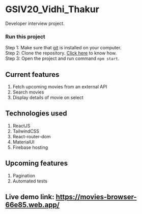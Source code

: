 # GSIV20_Vidhi_Thakur
 Developer interview project.
### Run this project
Step 1: Make sure that [git](https://git-scm.com/downloads) is installed on your computer. <br />
Step 2: Clone the repository. [Click here](https://support.atlassian.com/bitbucket-cloud/docs/clone-a-git-repository/) to know how.  <br />
Step 3: Open the project and run command  `npm start`.
## Current features
1. Fetch upcoming movies from an external API
1. Search movies
1. Display details of movie on select
## Technologies used
1. ReactJS
1. TailwindCSS
1. React-router-dom
1. MaterialUI
1. Firebase hosting
## Upcoming features
1. Pagination
1. Automated tests
## Live demo link: https://movies-browser-66e85.web.app/
